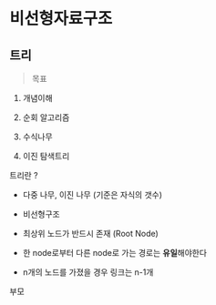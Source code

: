 # 비선형자료구조

## 트리

> 목표

1. 개념이해

2. 순회 알고리즘
3. 수식나무
4. 이진 탐색트리



트리란 ? 

- 다중 나무, 이진 나무 (기준은 자식의 갯수)

- 비선형구조

- 최상위 노드가 반드시 존재 (Root Node)
- 한 node로부터 다른 node로 가는 경로는 **유일**해야한다
- n개의 노드를 가졌을 경우 링크는 n-1개



부모